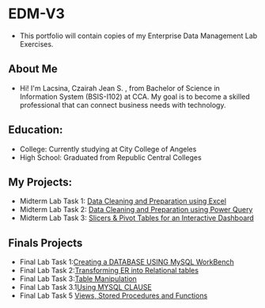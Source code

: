 # EDM-V3
- This portfolio will contain copies of my Enterprise Data Management Lab Exercises.

## About Me
- Hi! I'm Lacsina, Czairah Jean S. , from Bachelor of Science in Information System (BSIS-I102) at CCA. My goal is to become a skilled professional that can connect business needs with technology.
## Education:
- College: Currently studying at City College of Angeles
- High School: Graduated from Republic Central Colleges


## My Projects:
- Midterm Lab Task 1: [Data Cleaning and Preparation using Excel](https://cjslacsina.github.io/Midterm-Lab-Task-1/)
- Midterm Lab Task 2: [Data Cleaning and Preparation using Power Query](https://cjslacsina.github.io/Midterm-Lab-Task-2/)
- Midterm Lab Task 3: [Slicers & Pivot Tables for an Interactive Dashboard](https://cjslacsina.github.io/Midterm-Lab-Task-3/)

## Finals Projects
- Final Lab Task 1:[Creating a DATABASE USING MySQL WorkBench](https://cjslacsina.github.io/Final-Lab-Task-1/)
- Final Lab Task 2:[Transforming ER into Relational tables](https://cjslacsina.github.io/Finals-Lab-Task-2/)
- Final Lab Task 3:[Table Manipulation](https://cjslacsina.github.io/Finals-Lab-Task-3/)
- Final Lab Task 3.1[Using MYSQL CLAUSE](https://cjslacsina.github.io/Final-Lab-Task-3.1/)
- Final Lab Task 5 [Views, Stored Procedures and Functions](https://cjslacsina.github.io/Final-Lab-Task-5/)

  


